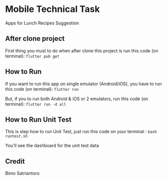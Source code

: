 # Mobile Technical Task
Apps for Lunch Recipes Suggestion

## After clone project

First thing you must to do when after clone this project is run this code (on terminal):
`flutter pub get`

## How to Run

If you want to run this app on single emulator (Android/iOS), you have to run this code (on terminal):
`flutter run`

But, if you to run both Android & iOS or 2 emulators, run this code (on terminal):
`flutter run -d all`

## How to Run Unit Test

This is step how to run Unit Test, just run this code on your terminal :
`bash runtest.sh`

You'll see the dashboard for the unit test data

## Credit
Bimo Satriantoro
